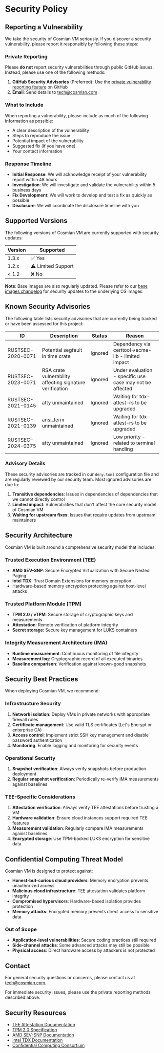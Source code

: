 # Security Policy

## Reporting a Vulnerability

We take the security of Cosmian VM seriously. If you discover a security vulnerability, please report it responsibly by following these steps:

### Private Reporting

Please **do not** report security vulnerabilities through public GitHub issues. Instead, please use one of the following methods:

1. **GitHub Security Advisories** (Preferred): Use the [private vulnerability reporting feature](https://github.com/Cosmian/cosmian_vm/security/advisories/new) on GitHub
2. **Email**: Send details to [tech@cosmian.com](mailto:tech@cosmian.com)

### What to Include

When reporting a vulnerability, please include as much of the following information as possible:

- A clear description of the vulnerability
- Steps to reproduce the issue
- Potential impact of the vulnerability
- Suggested fix (if you have one)
- Your contact information

### Response Timeline

- **Initial Response**: We will acknowledge receipt of your vulnerability report within 48 hours
- **Investigation**: We will investigate and validate the vulnerability within 5 business days
- **Fix Development**: We will work to develop and test a fix as quickly as possible
- **Disclosure**: We will coordinate the disclosure timeline with you

## Supported Versions

The following versions of Cosmian VM are currently supported with security updates:

| Version | Supported         |
| ------- | ----------------- |
| 1.3.x   | ✅ Yes             |
| 1.2.x   | ⚠️ Limited Support |
| < 1.2   | ❌ No              |

**Note**: Base images are also regularly updated. Please refer to our [base images changelog](CHANGELOG_BASE_IMAGES.md) for security updates to the underlying OS images.

## Known Security Advisories

The following table lists security advisories that are currently being tracked or have been assessed for this project:

| ID                | Description                                              | Status  | Reason                                                   |
| ----------------- | -------------------------------------------------------- | ------- | -------------------------------------------------------- |
| RUSTSEC-2020-0071 | Potential segfault in time crate                         | Ignored | Dependency via certtool->acme-lib - limited impact       |
| RUSTSEC-2023-0071 | RSA crate vulnerability affecting signature verification | Ignored | Under evaluation - specific use case may not be affected |
| RUSTSEC-2021-0145 | atty unmaintained                                        | Ignored | Waiting for tdx-attest-rs to be upgraded                 |
| RUSTSEC-2021-0139 | ansi_term unmaintained                                   | Ignored | Waiting for tdx-attest-rs to be upgraded                 |
| RUSTSEC-2024-0375 | atty unmaintained                                        | Ignored | Low priority - related to terminal handling              |

### Advisory Details

These security advisories are tracked in our `deny.toml` configuration file and are regularly reviewed by our security team. Most ignored advisories are due to:

1. **Transitive dependencies**: Issues in dependencies of dependencies that we cannot directly control
2. **Limited impact**: Vulnerabilities that don't affect the core security model of Cosmian VM
3. **Waiting for upstream fixes**: Issues that require updates from upstream maintainers

## Security Architecture

Cosmian VM is built around a comprehensive security model that includes:

### Trusted Execution Environment (TEE)

- **AMD SEV-SNP**: Secure Encrypted Virtualization with Secure Nested Paging
- **Intel TDX**: Trust Domain Extensions for memory encryption
- Hardware-based memory encryption protecting against host-level attacks

### Trusted Platform Module (TPM)

- **TPM 2.0 / vTPM**: Secure storage of cryptographic keys and measurements
- **Attestation**: Remote verification of platform integrity
- **Secret storage**: Secure key management for LUKS containers

### Integrity Measurement Architecture (IMA)

- **Runtime measurement**: Continuous monitoring of file integrity
- **Measurement log**: Cryptographic record of all executed binaries
- **Baseline comparison**: Verification against known-good snapshots

## Security Best Practices

When deploying Cosmian VM, we recommend:

### Infrastructure Security

1. **Network isolation**: Deploy VMs in private networks with appropriate firewall rules
2. **Certificate management**: Use valid TLS certificates (Let's Encrypt or enterprise CA)
3. **Access control**: Implement strict SSH key management and disable password authentication
4. **Monitoring**: Enable logging and monitoring for security events

### Operational Security

1. **Snapshot verification**: Always verify snapshots before production deployment
2. **Regular snapshot verification**: Periodically re-verify IMA measurements against baselines

### TEE-Specific Considerations

1. **Attestation verification**: Always verify TEE attestations before trusting a VM
2. **Hardware validation**: Ensure cloud instances support required TEE features
3. **Measurement validation**: Regularly compare IMA measurements against baselines
4. **Encrypted storage**: Use TPM-backed LUKS encryption for sensitive data

## Confidential Computing Threat Model

Cosmian VM is designed to protect against:

- **Honest-but-curious cloud providers**: Memory encryption prevents unauthorized access
- **Malicious cloud infrastructure**: TEE attestation validates platform integrity
- **Compromised hypervisors**: Hardware-based isolation provides protection
- **Memory attacks**: Encrypted memory prevents direct access to sensitive data

### Out of Scope

- **Application-level vulnerabilities**: Secure coding practices still required
- **Side-channel attacks**: Some advanced attacks may still be possible
- **Physical access**: Direct hardware access by attackers is not protected

## Contact

For general security questions or concerns, please contact us at [tech@cosmian.com](mailto:tech@cosmian.com).

For immediate security issues, please use the private reporting methods described above.

## Security Resources

- [TEE Attestation Documentation](https://github.com/Cosmian/tee-tools)
- [TPM 2.0 Specification](https://trustedcomputinggroup.org/resource/tpm-library-specification/)
- [AMD SEV-SNP Documentation](https://developer.amd.com/sev/)
- [Intel TDX Documentation](https://www.intel.com/content/www/us/en/developer/tools/trust-domain-extensions/overview.html)
- [Confidential Computing Consortium](https://confidentialcomputing.io/)
